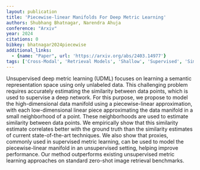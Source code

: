 ```yaml
---
layout: publication
title: 'Piecewise-linear Manifolds For Deep Metric Learning'
authors: Shubhang Bhatnagar, Narendra Ahuja
conference: "Arxiv"
year: 2024
citations: 0
bibkey: bhatnagar2024piecewise
additional_links:
  - {name: "Paper", url: 'https://arxiv.org/abs/2403.14977'}
tags: ['Cross-Modal', 'Retrieval Models', 'Shallow', 'Supervised', 'Similarity Learning', 'Applications']
---
```

Unsupervised deep metric learning (UDML) focuses on learning a semantic
representation space using only unlabeled data. This challenging problem
requires accurately estimating the similarity between data points, which is
used to supervise a deep network. For this purpose, we propose to model the
high-dimensional data manifold using a piecewise-linear approximation, with
each low-dimensional linear piece approximating the data manifold in a small
neighborhood of a point. These neighborhoods are used to estimate similarity
between data points. We empirically show that this similarity estimate
correlates better with the ground truth than the similarity estimates of
current state-of-the-art techniques. We also show that proxies, commonly used
in supervised metric learning, can be used to model the piecewise-linear
manifold in an unsupervised setting, helping improve performance. Our method
outperforms existing unsupervised metric learning approaches on standard
zero-shot image retrieval benchmarks.

